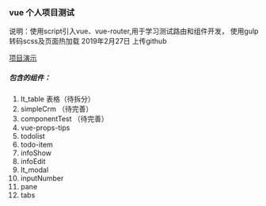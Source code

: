 ### vue 个人项目测试
说明：使用script引入vue、vue-router,用于学习测试路由和组件开发，
使用gulp转码scss及页面热加载
2019年2月27日 上传github

[项目演示](https://litonga.github.io/myVue/dist/index#/simpleCrm)

##### 包含的组件：
1. lt_table 表格（待拆分）
2. simpleCrm （待完善）
3. componentTest （待完善）
4. vue-props-tips 
5. todolist
6. todo-item
7. infoShow
8. infoEdit
9. lt_modal
10. inputNumber
11. pane
12. tabs





